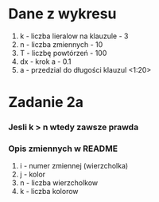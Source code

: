 # Dane z wykresu
1. k - liczba lieralow na klauzule - 3
2. n - liczba zmiennych - 10
3. T - liczbę powtórzeń - 100
4. dx - krok a - 0.1
5. a - przedzial do długości klauzul <1:20>


# Zadanie 2a

### Jesli k > n wtedy zawsze prawda

### Opis zmiennych w README
1. i - numer zmiennej (wierzcholka)
2. j - kolor
3. n - liczba wierzcholkow
4. k - liczba kolorow

